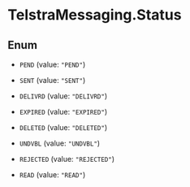 # TelstraMessaging.Status

## Enum


* `PEND` (value: `"PEND"`)

* `SENT` (value: `"SENT"`)

* `DELIVRD` (value: `"DELIVRD"`)

* `EXPIRED` (value: `"EXPIRED"`)

* `DELETED` (value: `"DELETED"`)

* `UNDVBL` (value: `"UNDVBL"`)

* `REJECTED` (value: `"REJECTED"`)

* `READ` (value: `"READ"`)


